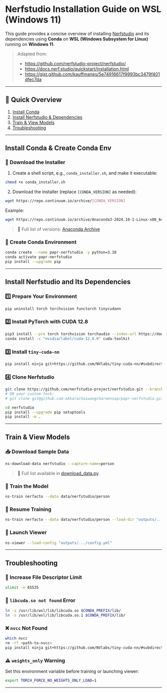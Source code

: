 # Nerfstudio Installation Guide on WSL (Windows 11)

This guide provides a concise overview of installing [Nerfstudio](https://github.com/nerfstudio-project/nerfstudio) and its dependencies using **Conda** on **WSL (Windows Subsystem for Linux)** running on **Windows 11**.

> Adapted from:
> - https://github.com/nerfstudio-project/nerfstudio/
> - https://docs.nerf.studio/quickstart/installation.html
> - https://gist.github.com/kauffmanes/5e74916617f9993bc3479f401dfec7da

---

## 🚀 Quick Overview

1. [Install Conda](#install-conda--create-conda-env)  
2. [Install Nerfstudio & Dependencies](#install-nerfstudio-and-its-dependencies)  
3. [Train & View Models](#train--view-models)  
4. [Troubleshooting](#troubleshooting)

---

## Install Conda & Create Conda Env

### 🔧 Download the Installer

1. Create a shell script, e.g., `conda_installer.sh`, and make it executable:

```bash
chmod +x conda_installer.sh
```

2. Download the installer (replace `[CONDA_VERSION]` as needed):

```bash
wget https://repo.continuum.io/archive/[CONDA_VERSION]
```

Example:

```bash
wget https://repo.continuum.io/archive/Anaconda3-2024.10-1-Linux-x86_64.sh
```

> 🔗 Full list of versions: [Anaconda Archive](https://repo.continuum.io/archive)

### 🐍 Create Conda Environment

```bash
conda create --name papr-nerfstudio -y python=3.10
conda activate papr-nerfstudio
pip install --upgrade pip
```

---

## Install Nerfstudio and Its Dependencies

### 1️⃣ Prepare Your Environment

```bash
pip uninstall torch torchvision functorch tinycudann
```

### 2️⃣ Install PyTorch with CUDA 12.8

```bash
pip3 install --pre torch torchvision torchaudio --index-url https://download.pytorch.org/whl/nightly/cu128
conda install -c "nvidia/label/cuda-12.8.0" cuda-toolkit
```

### 3️⃣ Install `tiny-cuda-nn`

```bash
pip install ninja git+https://github.com/NVlabs/tiny-cuda-nn/#subdirectory=bindings/torch
```

### 4️⃣ Clone Nerfstudio

```bash
git clone https://github.com/nerfstudio-project/nerfstudio.git --branch v1.1.5
# OR your custom fork:
# git clone git@github.com:akkarachaiwangcharoensap/papr-nerfstudio.git

cd nerfstudio
pip install --upgrade pip setuptools
pip install -e .
```

---

## Train & View Models

### 📥 Download Sample Data

```bash
ns-download-data nerfstudio --capture-name=person
```

> 🔗 Full list available in [download_data.py](https://github.com/nerfstudio-project/nerfstudio/blob/f31f3bba12841955102f3f3846ee9f855f4a6878/nerfstudio/scripts/downloads/download_data.py#L115-L142).

### 🧠 Train the Model

```bash
ns-train nerfacto --data data/nerfstudio/person
```

### 🔁 Resume Training

```bash
ns-train nerfacto --data data/nerfstudio/person --load-dir "outputs/.../nerfstudio_models"
```

### 👀 Launch Viewer

```bash
ns-viewer --load-config "outputs/.../config.yml"
```

---

## Troubleshooting

### 🔺 Increase File Descriptor Limit

```bash
ulimit -n 65535
```

### 🧩 `libcuda.so not found` Error

```bash
ln -s /usr/lib/wsl/lib/libcuda.so $CONDA_PREFIX/lib/
ln -s /usr/lib/wsl/lib/libcuda.so.1 $CONDA_PREFIX/lib/
```

### ❌ `nvcc` Not Found

```bash
which nvcc
rm -rf <path-to-nvcc>
pip install ninja git+https://github.com/NVlabs/tiny-cuda-nn/#subdirectory=bindings/torch --no-cache-dir
```

### ⚠️ `weights_only` Warning

Set this environment variable before training or launching viewer:

```bash
export TORCH_FORCE_NO_WEIGHTS_ONLY_LOAD=1
```

---
